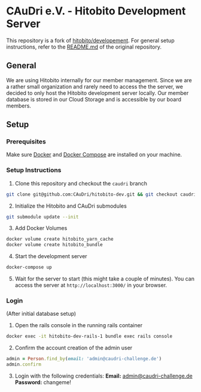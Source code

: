 # CAuDri e.V. - Hitobito Development Server

This repository is a fork of [hitobito/developement](https://github.com/hitobito/development). For general setup instructions, refer to the [README.md](https://github.com/hitobito/development/blob/master/README.md) of the original repository.

## General 

We are using Hitobito internally for our member management. Since we are a rather small organization and rarely need to access the the server, we decided to only host the Hitobito development server locally. 
Our member database is stored in our Cloud Storage and is accessible by our board members.

## Setup

### Prerequisites

Make sure [Docker](https://docs.docker.com/get-docker/) and [Docker Compose](https://docs.docker.com/compose/install/) are installed on your machine.

### Setup Instructions

1. Clone this repository and checkout the `caudri` branch
```bash
git clone git@github.com:CAuDri/hitobito-dev.git && git checkout caudri
```

2. Initialize the Hitobito and CAuDri submodules
```bash
git submodule update --init
```

3. Add Docker Volumes
```bash 
docker volume create hitobito_yarn_cache
docker volume create hitobito_bundle
```

4. Start the development server
```bash
docker-compose up
```

5. Wait for the server to start (this might take a couple of minutes). You can access the server at `http://localhost:3000/` in your browser.

### Login 
(After initial database setup)

1. Open the rails console in the running rails container
```bash
docker exec -it hitobito-dev-rails-1 bundle exec rails console
```

2. Confirm the account creation of the admin user
```ruby 
admin = Person.find_by(email: 'admin@caudri-challenge.de')
admin.confirm
```

3. Login with the following credentials:
**Email:** admin@caudri-challenge.de
**Password:** changeme!